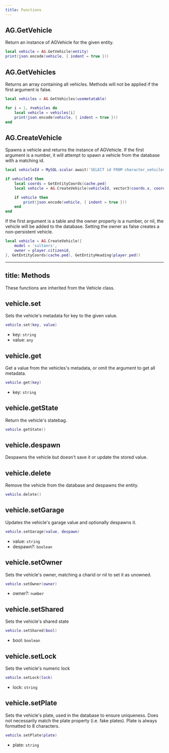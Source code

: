 ```yaml
---
title: Functions
---
```


## AG.GetVehicle

Return an instance of AGVehicle for the given entity.

```lua
local vehicle = AG.GetVehicle(entity)
print(json.encode(vehicle, { indent = true }))
```

## AG.GetVehicles

Returns an array containing all vehicles. Methods will not be applied if the first argument is false.

```lua
local vehicles = AG.GetVehicles(usemetatable)

for i = 1, #vehicles do
    local vehicle = vehicles[i]
    print(json.encode(vehicle, { indent = true }))
end
```

## AG.CreateVehicle

Spawns a vehicle and returns the instance of AGVehicle.
If the first argument is a number, it will attempt to spawn a vehicle from the database with a matching id.

```lua
local vehicleId = MySQL.scalar.await('SELECT id FROM character_vehicles WHERE owner = ? LIMIT 1', { player.citizenid })

if vehicleId then
    local coords = GetEntityCoords(cache.ped)
    local vehicle = AG.CreateVehicle(vehicleId, vector3(coords.x, coords.y + 1.0, coords.z) , GetEntityHeading(cache.ped))

    if vehicle then
        print(json.encode(vehicle, { indent = true }))
    end
end
```

If the first argument is a table and the owner property is a number, or nil, the vehicle will be added to the database.
Setting the owner as false creates a non-persistent vehicle.

```lua
local vehicle = AG.CreateVehicle({
    model = 'sultanrs',
    owner = player.citizenid,
}, GetEntityCoords(cache.ped), GetEntityHeading(player.ped))
```

---
title: Methods
---

These functions are inherited from the Vehicle class.

## vehicle.set

Sets the vehicle's metadata for key to the given value.

```lua
vehicle.set(key, value)
```

- key: `string`
- value: `any`

## vehicle.get

Get a value from the vehicles's metadata, or omit the argument to get all metadata.

```lua
vehicle.get(key)
```

- key: `string`

## vehicle.getState

Return the vehicle's statebag.

```lua
vehicle.getState()
```

## vehicle.despawn

Despawns the vehicle but doesn't save it or update the stored value.

## vehicle.delete

Remove the vehicle from the database and despawns the entity.

```lua
vehicle.delete()
```

## vehicle.setGarage

Updates the vehicle's garage value and optionally despawns it.

```lua
vehicle.setGarage(value, despawn)
```

- value: `string`
- despawn?: `boolean`

## vehicle.setOwner

Sets the vehicle's owner, matching a charid or nil to set it as unowned.

```lua
vehicle.setOwner(owner)
```

- owner?: `number`

## vehicle.setShared

Sets the vehicle's shared state

```lua
vehicle.setShared(bool)
```

- bool: `boolean`

## vehicle.setLock

Sets the vehicle's numeric lock

```lua
vehicle.setLock(lock)
```

- lock: `string`

## vehicle.setPlate

Sets the vehicle's plate, used in the database to ensure uniqueness. Does not necessarily match the plate property (i.e. fake plates).
Plate is always formatted to 8 characters.

```lua
vehicle.setPlate(plate)
```

- plate: `string`